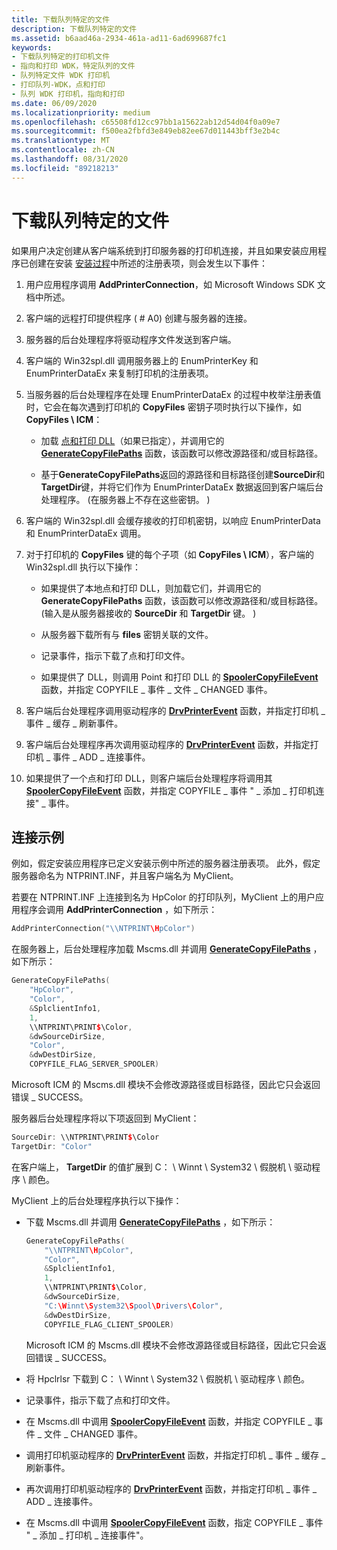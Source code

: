 ```yaml
---
title: 下载队列特定的文件
description: 下载队列特定的文件
ms.assetid: b6aad46a-2934-461a-ad11-6ad699687fc1
keywords:
- 下载队列特定的打印机文件
- 指向和打印 WDK，特定队列的文件
- 队列特定文件 WDK 打印机
- 打印队列-WDK，点和打印
- 队列 WDK 打印机，指向和打印
ms.date: 06/09/2020
ms.localizationpriority: medium
ms.openlocfilehash: c65508fd12cc97bb1a15622ab12d54d04f0a09e7
ms.sourcegitcommit: f500ea2fbfd3e849eb82ee67d011443bff3e2b4c
ms.translationtype: MT
ms.contentlocale: zh-CN
ms.lasthandoff: 08/31/2020
ms.locfileid: "89218213"
---
```

# <a name="downloading-queue-specific-files"></a>下载队列特定的文件

如果用户决定创建从客户端系统到打印服务器的打印机连接，并且如果安装应用程序已创建在安装 [安装过程](supporting-point-and-print-during-printer-installations.md)中所述的注册表项，则会发生以下事件：

1. 用户应用程序调用 **AddPrinterConnection**，如 Microsoft Windows SDK 文档中所述。

1. 客户端的远程打印提供程序 ( # A0) 创建与服务器的连接。

1. 服务器的后台处理程序将驱动程序文件发送到客户端。

1. 客户端的 Win32spl.dll 调用服务器上的 EnumPrinterKey 和 EnumPrinterDataEx 来复制打印机的注册表项。

1. 当服务器的后台处理程序在处理 EnumPrinterDataEx 的过程中枚举注册表值时，它会在每次遇到打印机的 **CopyFiles** 密钥子项时执行以下操作，如 **CopyFiles \\ ICM**：

    - 加载 [点和打印 DLL](point-and-print-dlls.md)（如果已指定），并调用它的 [**GenerateCopyFilePaths**](/windows-hardware/drivers/ddi/winsplp/nf-winsplp-generatecopyfilepaths) 函数，该函数可以修改源路径和/或目标路径。

    - 基于**GenerateCopyFilePaths**返回的源路径和目标路径创建**SourceDir**和**TargetDir**键，并将它们作为 EnumPrinterDataEx 数据返回到客户端后台处理程序。  (在服务器上不存在这些密钥。 ) 

1. 客户端的 Win32spl.dll 会缓存接收的打印机密钥，以响应 EnumPrinterData 和 EnumPrinterDataEx 调用。

1. 对于打印机的 **CopyFiles** 键的每个子项（如 **CopyFiles \\ ICM**），客户端的 Win32spl.dll 执行以下操作：

    - 如果提供了本地点和打印 DLL，则加载它们，并调用它的 **GenerateCopyFilePaths** 函数，该函数可以修改源路径和/或目标路径。  (输入是从服务器接收的 **SourceDir** 和 **TargetDir** 键。 ) 

    - 从服务器下载所有与 **files** 密钥关联的文件。

    - 记录事件，指示下载了点和打印文件。

    - 如果提供了 DLL，则调用 Point 和打印 DLL 的 [**SpoolerCopyFileEvent**](/windows-hardware/drivers/ddi/winsplp/nf-winsplp-spoolercopyfileevent) 函数，并指定 COPYFILE \_ 事件 \_ 文件 \_ CHANGED 事件。

1. 客户端后台处理程序调用驱动程序的 [**DrvPrinterEvent**](/windows-hardware/drivers/ddi/winddiui/nf-winddiui-drvprinterevent) 函数，并指定打印机 \_ 事件 \_ 缓存 \_ 刷新事件。

1. 客户端后台处理程序再次调用驱动程序的 [**DrvPrinterEvent**](/windows-hardware/drivers/ddi/winddiui/nf-winddiui-drvprinterevent) 函数，并指定打印机 \_ 事件 \_ ADD \_ 连接事件。

1. 如果提供了一个点和打印 DLL，则客户端后台处理程序将调用其 [**SpoolerCopyFileEvent**](/windows-hardware/drivers/ddi/winsplp/nf-winsplp-spoolercopyfileevent) 函数，并指定 COPYFILE \_ 事件 " \_ 添加 \_ 打印机连接" \_ 事件。

## <a name="connection-example"></a>连接示例

例如，假定安装应用程序已定义安装示例中所述的服务器注册表项。 此外，假定服务器命名为 NTPRINT.INF，并且客户端名为 MyClient。

若要在 NTPRINT.INF 上连接到名为 HpColor 的打印队列，MyClient 上的用户应用程序会调用 **AddPrinterConnection** ，如下所示：

```cpp
AddPrinterConnection("\\NTPRINT\HpColor")
```

在服务器上，后台处理程序加载 Mscms.dll 并调用 [**GenerateCopyFilePaths**](/windows-hardware/drivers/ddi/winsplp/nf-winsplp-generatecopyfilepaths) ，如下所示：

```cpp
GenerateCopyFilePaths(
    "HpColor",
    "Color",
    &SplclientInfo1,
    1,
    \\NTPRINT\PRINT$\Color,
    &dwSourceDirSize,
    "Color",
    &dwDestDirSize,
    COPYFILE_FLAG_SERVER_SPOOLER)
```

Microsoft ICM 的 Mscms.dll 模块不会修改源路径或目标路径，因此它只会返回错误 \_ SUCCESS。

服务器后台处理程序将以下项返回到 MyClient：

```cpp
SourceDir: \\NTPRINT\PRINT$\Color
TargetDir: "Color"
```

在客户端上， **TargetDir** 的值扩展到 C： \\ Winnt \\ System32 \\ 假脱机 \\ 驱动程序 \\ 颜色。

MyClient 上的后台处理程序执行以下操作：

- 下载 Mscms.dll 并调用 [**GenerateCopyFilePaths**](/windows-hardware/drivers/ddi/winsplp/nf-winsplp-generatecopyfilepaths) ，如下所示：

    ```cpp
    GenerateCopyFilePaths(
        "\\NTPRINT\HpColor",
        "Color",
        &SplclientInfo1,
        1,
        \\NTPRINT\PRINT$\Color,
        &dwSourceDirSize,
        "C:\Winnt\System32\Spool\Drivers\Color",
        &dwDestDirSize,
        COPYFILE_FLAG_CLIENT_SPOOLER)
    ```

    Microsoft ICM 的 Mscms.dll 模块不会修改源路径或目标路径，因此它只会返回错误 \_ SUCCESS。

- 将 Hpclrlsr 下载到 C： \\ Winnt \\ System32 \\ 假脱机 \\ 驱动程序 \\ 颜色。

- 记录事件，指示下载了点和打印文件。

- 在 Mscms.dll 中调用 [**SpoolerCopyFileEvent**](/windows-hardware/drivers/ddi/winsplp/nf-winsplp-spoolercopyfileevent) 函数，并指定 COPYFILE \_ 事件 \_ 文件 \_ CHANGED 事件。

- 调用打印机驱动程序的 [**DrvPrinterEvent**](/windows-hardware/drivers/ddi/winddiui/nf-winddiui-drvprinterevent) 函数，并指定打印机 \_ 事件 \_ 缓存 \_ 刷新事件。

- 再次调用打印机驱动程序的 [**DrvPrinterEvent**](/windows-hardware/drivers/ddi/winddiui/nf-winddiui-drvprinterevent) 函数，并指定打印机 \_ 事件 \_ ADD \_ 连接事件。

- 在 Mscms.dll 中调用 [**SpoolerCopyFileEvent**](/windows-hardware/drivers/ddi/winsplp/nf-winsplp-spoolercopyfileevent) 函数，指定 COPYFILE \_ 事件 " \_ 添加 \_ 打印机 \_ 连接事件"。